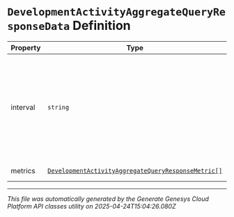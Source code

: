 # `DevelopmentActivityAggregateQueryResponseData` Definition

| Property | Type | Required | Description |
|----------|------|----------|-------------|
| interval | `string` | No | Specifies the range of due dates to be used for filtering. A maximum of 1 year can be specified in the range. Intervals are represented as an ISO-8601 string. For example: YYYY-MM-DDThh:mm:ss/YYYY-MM-DDThh:mm:ss |
| metrics | [`DevelopmentActivityAggregateQueryResponseMetric[]`](developmentactivityaggregatequeryresponsemetric-definition.md) | No | The list of aggregated metrics |

---

*This file was automatically generated by the Generate Genesys Cloud Platform API classes utility on 2025-04-24T15:04:26.080Z*